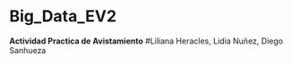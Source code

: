 # Big_Data_EV2

**Actividad Practica de Avistamiento**
#Liliana Heracles, Lidia Nuñez, Diego Sanhueza
